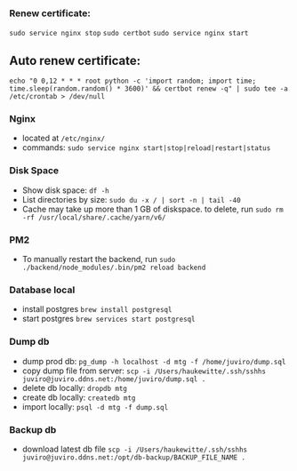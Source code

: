 ### Renew certificate:

`sudo service nginx stop`
`sudo certbot`
`sudo service nginx start`

## Auto renew certificate:

`echo "0 0,12 * * * root python -c 'import random; import time; time.sleep(random.random() * 3600)' && certbot renew -q" | sudo tee -a /etc/crontab > /dev/null`

### Nginx

- located at `/etc/nginx/`
- commands: `sudo service nginx start|stop|reload|restart|status`

### Disk Space

- Show disk space: `df -h`
- List directories by size: `sudo du -x / | sort -n | tail -40`
- Cache may take up more than 1 GB of diskspace. to delete, run `sudo rm -rf /usr/local/share/.cache/yarn/v6/`

### PM2

- To manually restart the backend, run `sudo ./backend/node_modules/.bin/pm2 reload backend`

### Database local

- install postgres `brew install postgresql`
- start postgres `brew services start postgresql`

### Dump db

- dump prod db: `pg_dump -h localhost -d mtg -f /home/juviro/dump.sql`
- copy dump file from server: `scp -i /Users/haukewitte/.ssh/sshhs juviro@juviro.ddns.net:/home/juviro/dump.sql .`
- delete db locally: `dropdb mtg`
- create db locally: `createdb mtg`
- import locally: `psql -d mtg -f dump.sql`

### Backup db

- download latest db file `scp -i /Users/haukewitte/.ssh/sshhs juviro@juviro.ddns.net:/opt/db-backup/BACKUP_FILE_NAME .`
